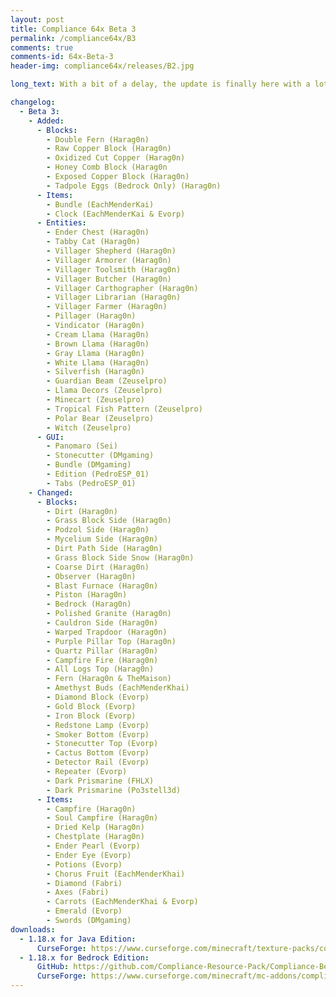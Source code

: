 ```yaml
---
layout: post
title: Compliance 64x Beta 3
permalink: /compliance64x/B3
comments: true
comments-id: 64x-Beta-3
header-img: compliance64x/releases/B2.jpg

long_text: With a bit of a delay, the update is finally here with a lot of cool additions and changes. Look at this cute little panda. More blocks are now completed such as: the tall fern, oxidized copper and honey comb block. In addition, we are bringing you villagers, and some of their clothes, as well as spitting llamas and ender chests. This update also includes the redoing of some very old textures from the earlier versions. And as always, take care of yourself and stay tuned for more updates!

changelog:
  - Beta 3:
    - Added:
      - Blocks:
        - Double Fern (Harag0n)
        - Raw Copper Block (Harag0n)
        - Oxidized Cut Copper (Harag0n)
        - Honey Comb Block (Harag0n
        - Exposed Copper Block (Harag0n)
		- Tadpole Eggs (Bedrock Only) (Harag0n)
      - Items:
        - Bundle (EachMenderKai)
        - Clock (EachMenderKai & Evorp)
      - Entities:
        - Ender Chest (Harag0n)
        - Tabby Cat (Harag0n)
        - Villager Shepherd (Harag0n)
        - Villager Armorer (Harag0n)
        - Villager Toolsmith (Harag0n)
        - Villager Butcher (Harag0n)
        - Villager Carthographer (Harag0n)
        - Villager Librarian (Harag0n)
        - Villager Farmer (Harag0n)
        - Pillager (Harag0n)
        - Vindicator (Harag0n)
        - Cream Llama (Harag0n)
        - Brown Llama (Harag0n)
        - Gray Llama (Harag0n)
        - White Llama (Harag0n)
        - Silverfish (Harag0n)
        - Guardian Beam (Zeuselpro)
        - Llama Decors (Zeuselpro)
        - Minecart (Zeuselpro)
        - Tropical Fish Pattern (Zeuselpro)
        - Polar Bear (Zeuselpro)
        - Witch (Zeuselpro)
      - GUI:
        - Panomaro (Sei)
        - Stonecutter (DMgaming)
        - Bundle (DMgaming)
        - Edition (PedroESP_01)
        - Tabs (PedroESP_01)
    - Changed:
      - Blocks:
        - Dirt (Harag0n)
        - Grass Block Side (Harag0n)
        - Podzol Side (Harag0n)
        - Mycelium Side (Harag0n)
        - Dirt Path Side (Harag0n)
        - Grass Block Side Snow (Harag0n)
        - Coarse Dirt (Harag0n)
        - Observer (Harag0n)
        - Blast Furnace (Harag0n)
        - Piston (Harag0n)
        - Bedrock (Harag0n)
        - Polished Granite (Harag0n)
        - Cauldron Side (Harag0n)
        - Warped Trapdoor (Harag0n)
        - Purple Pillar Top (Harag0n)
        - Quartz Pillar (Harag0n)
        - Campfire Fire (Harag0n)
        - All Logs Top (Harag0n)
        - Fern (Harag0n & TheMaison)
        - Amethyst Buds (EachMenderKhai)
        - Diamond Block (Evorp)
        - Gold Block (Evorp)
        - Iron Block (Evorp)
        - Redstone Lamp (Evorp)
        - Smoker Bottom (Evorp)
        - Stonecutter Top (Evorp)
        - Cactus Bottom (Evorp)
        - Detector Rail (Evorp)
        - Repeater (Evorp)
        - Dark Prismarine (FHLX)
        - Dark Prismarine (Po3stell3d)
      - Items:
        - Campfire (Harag0n)
        - Soul Campfire (Harag0n)
        - Dried Kelp (Harag0n)
        - Chestplate (Harag0n)
        - Ender Pearl (Evorp)
        - Ender Eye (Evorp)
        - Potions (Evorp)
        - Chorus Fruit (EachMenderKhai)
        - Diamond (Fabri)
        - Axes (Fabri)
        - Carrots (EachMenderKhai & Evorp)
        - Emerald (Evorp)
        - Swords (DMgaming)
downloads:
  - 1.18.x for Java Edition:
      CurseForge: https://www.curseforge.com/minecraft/texture-packs/compliance-64x/files/3578938
  - 1.18.x for Bedrock Edition:
      GitHub: https://github.com/Compliance-Resource-Pack/Compliance-Bedrock-64x/releases/download/beta-2/Compliance.64x.Bedrock.Beta.2.mcpack
      CurseForge: https://www.curseforge.com/minecraft/mc-addons/compliance-64x-bedrock/files/3578945
---
```

